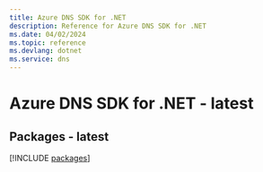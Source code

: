```yaml
---
title: Azure DNS SDK for .NET
description: Reference for Azure DNS SDK for .NET
ms.date: 04/02/2024
ms.topic: reference
ms.devlang: dotnet
ms.service: dns
---
```

# Azure DNS SDK for .NET - latest
## Packages - latest
[!INCLUDE [packages](dns-index.md)]